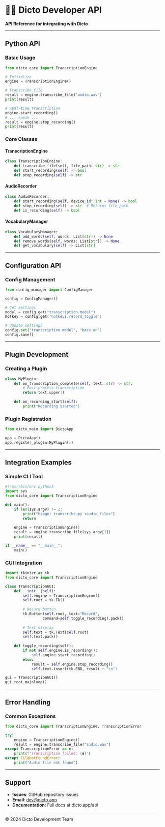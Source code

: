# 👨‍💻 Dicto Developer API

**API Reference for integrating with Dicto**

---

## Python API

### Basic Usage

```python
from dicto_core import TranscriptionEngine

# Initialize
engine = TranscriptionEngine()

# Transcribe file
result = engine.transcribe_file("audio.wav")
print(result)

# Real-time transcription
engine.start_recording()
# ... speak ...
result = engine.stop_recording()
print(result)
```

### Core Classes

#### TranscriptionEngine
```python
class TranscriptionEngine:
    def transcribe_file(self, file_path: str) -> str
    def start_recording(self) -> bool
    def stop_recording(self) -> str
```

#### AudioRecorder
```python
class AudioRecorder:
    def start_recording(self, device_id: int = None) -> bool
    def stop_recording(self) -> str  # Returns file path
    def is_recording(self) -> bool
```

#### VocabularyManager
```python
class VocabularyManager:
    def add_words(self, words: List[str]) -> None
    def remove_words(self, words: List[str]) -> None
    def get_vocabulary(self) -> List[str]
```

---

## Configuration API

### Config Management

```python
from config_manager import ConfigManager

config = ConfigManager()

# Get settings
model = config.get("transcription.model")
hotkey = config.get("hotkeys.record_toggle")

# Update settings
config.set("transcription.model", "base.en")
config.save()
```

---

## Plugin Development

### Creating a Plugin

```python
class MyPlugin:
    def on_transcription_complete(self, text: str) -> str:
        # Post-process transcription
        return text.upper()
    
    def on_recording_start(self):
        print("Recording started")
```

### Plugin Registration

```python
from dicto_main import DictoApp

app = DictoApp()
app.register_plugin(MyPlugin())
```

---

## Integration Examples

### Simple CLI Tool

```python
#!/usr/bin/env python3
import sys
from dicto_core import TranscriptionEngine

def main():
    if len(sys.argv) != 2:
        print("Usage: transcribe.py <audio_file>")
        return
    
    engine = TranscriptionEngine()
    result = engine.transcribe_file(sys.argv[1])
    print(result)

if __name__ == "__main__":
    main()
```

### GUI Integration

```python
import tkinter as tk
from dicto_core import TranscriptionEngine

class TranscriptionGUI:
    def __init__(self):
        self.engine = TranscriptionEngine()
        self.root = tk.Tk()
        
        # Record button
        tk.Button(self.root, text="Record", 
                 command=self.toggle_recording).pack()
        
        # Text display
        self.text = tk.Text(self.root)
        self.text.pack()
    
    def toggle_recording(self):
        if not self.engine.is_recording():
            self.engine.start_recording()
        else:
            result = self.engine.stop_recording()
            self.text.insert(tk.END, result + "\n")

gui = TranscriptionGUI()
gui.root.mainloop()
```

---

## Error Handling

### Common Exceptions

```python
from dicto_core import TranscriptionEngine, TranscriptionError

try:
    engine = TranscriptionEngine()
    result = engine.transcribe_file("audio.wav")
except TranscriptionError as e:
    print(f"Transcription failed: {e}")
except FileNotFoundError:
    print("Audio file not found")
```

---

## Support

- **Issues**: GitHub repository issues
- **Email**: dev@dicto.app
- **Documentation**: Full docs at dicto.app/api

---

© 2024 Dicto Development Team 